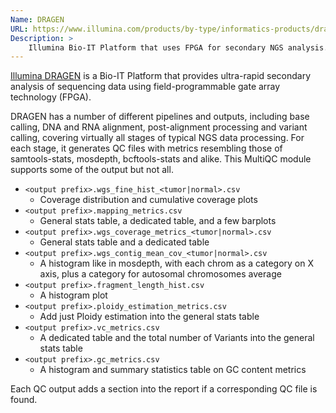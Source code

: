 ```yaml
---
Name: DRAGEN
URL: https://www.illumina.com/products/by-type/informatics-products/dragen-bio-it-platform.html
Description: >
    Illumina Bio-IT Platform that uses FPGA for secondary NGS analysis.
---
```


[Illumina DRAGEN](https://www.illumina.com/products/by-type/informatics-products/dragen-bio-it-platform.html)
is a Bio-IT Platform that provides ultra-rapid secondary analysis of sequencing data using field-programmable
gate array technology (FPGA).

DRAGEN has a number of different pipelines and outputs, including base calling, DNA and RNA alignment,
post-alignment processing and variant calling, covering virtually all stages of typical NGS data processing.
For each stage, it generates QC files with metrics resembling those of samtools-stats, mosdepth, bcftools-stats
and alike. This MultiQC module supports some of the output but not all.

* `<output prefix>.wgs_fine_hist_<tumor|normal>.csv`
    * Coverage distribution and cumulative coverage plots
* `<output prefix>.mapping_metrics.csv`
    * General stats table, a dedicated table, and a few barplots
* `<output prefix>.wgs_coverage_metrics_<tumor|normal>.csv`
    * General stats table and a dedicated table
* `<output prefix>.wgs_contig_mean_cov_<tumor|normal>.csv`
    * A histogram like in mosdepth, with each chrom as a category on X axis, plus a category for autosomal chromosomes average
* `<output prefix>.fragment_length_hist.csv`
    * A histogram plot
* `<output prefix>.ploidy_estimation_metrics.csv`
    * Add just Ploidy estimation into the general stats table
* `<output prefix>.vc_metrics.csv`
    * A dedicated table and the total number of Variants into the general stats table
* `<output prefix>.gc_metrics.csv`
    * A histogram and summary statistics table on GC content metrics

Each QC output adds a section into the report if a corresponding QC file is found.
